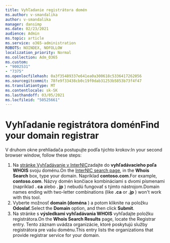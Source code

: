 ```yaml
---
title: Vyhľadanie registrátora domén
ms.author: v-smandalika
author: v-smandalika
manager: dansimp
ms.date: 02/23/2021
audience: Admin
ms.topic: article
ms.service: o365-administration
ROBOTS: NOINDEX, NOFOLLOW
localization_priority: Normal
ms.collection: Adm_O365
ms.custom:
- "9002531"
- "7375"
ms.openlocfilehash: 0a3f35489337e641ea0a300618c5336417262056
ms.sourcegitcommit: 78fe9f33438cb0c19f0dab31253b5853b73f4f47
ms.translationtype: MT
ms.contentlocale: sk-SK
ms.lasthandoff: 03/05/2021
ms.locfileid: "50525661"
---
```

# <a name="find-your-domain-registrar"></a><span data-ttu-id="c944e-102">Vyhľadanie registrátora domén</span><span class="sxs-lookup"><span data-stu-id="c944e-102">Find your domain registrar</span></span>

<span data-ttu-id="c944e-103">V druhom okne prehliadača postupujte podľa týchto krokov:</span><span class="sxs-lookup"><span data-stu-id="c944e-103">In your second browser window, follow these steps:</span></span>

1. <span data-ttu-id="c944e-104">Na [stránke Vyhľadávanie v InterNIC](https://lookup.icann.org/)zadajte do **vyhľadávacieho poľa WHOIS** svoju doménu.</span><span class="sxs-lookup"><span data-stu-id="c944e-104">On the [InterNIC search page](https://lookup.icann.org/), in the **Whois Search** box, type your domain.</span></span> <span data-ttu-id="c944e-105">Napríklad **contoso.com**.</span><span class="sxs-lookup"><span data-stu-id="c944e-105">For example, **contoso.com**.</span></span> <span data-ttu-id="c944e-106">Názvy domén končiace kombináciami s dvomi písmenami (napríklad **. ca** alebo **. jp** ) nebudú fungovať s týmto nástrojom.</span><span class="sxs-lookup"><span data-stu-id="c944e-106">Domain names ending with two-letter combinations (like **.ca** or **.jp** ) won't work with this tool.</span></span>
2. <span data-ttu-id="c944e-107">Vyberte možnosť **domain (doména** ) a potom kliknite na položku **Odoslať**.</span><span class="sxs-lookup"><span data-stu-id="c944e-107">Select the **Domain** option, and then click **Submit**.</span></span>
3. <span data-ttu-id="c944e-108">Na stránke s **výsledkami vyhľadávania WHOIS** vyhľadajte položku registrátora.</span><span class="sxs-lookup"><span data-stu-id="c944e-108">On the **Whois Search Results** page, locate the Registrar entry.</span></span> <span data-ttu-id="c944e-109">Tento záznam uvádza organizácie, ktoré poskytujú služby registrátora pre vašu doménu.</span><span class="sxs-lookup"><span data-stu-id="c944e-109">This entry lists the organizations that provide registrar service for your domain.</span></span>
